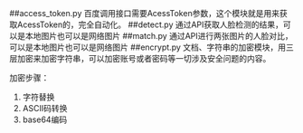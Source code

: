 ##access_token.py
百度调用接口需要AcessToken参数，这个模块就是用来获取AcessToken的，完全自动化。
##detect.py
通过API获取人脸检测的结果，可以是本地图片也可以是网络图片
##match.py
通过API进行两张图片的人脸对比，可以是本地图片也可以是网络图片
##encrypt.py
文档、字符串的加密模块，用三层加密来加密字符串，可以加密账号或者密码等一切涉及安全问题的内容。

加密步骤：<br/>
1. 字符替换<br/>
2. ASCII码转换<br/>
3. base64编码<br/>